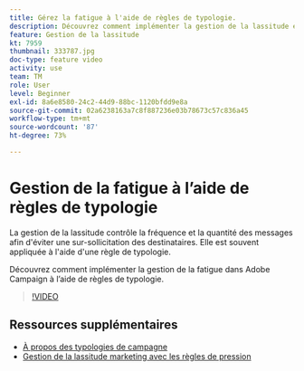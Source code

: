 ```yaml
---
title: Gérez la fatigue à l'aide de règles de typologie.
description: Découvrez comment implémenter la gestion de la lassitude en appliquant des règles de typologie.
feature: Gestion de la lassitude
kt: 7959
thumbnail: 333787.jpg
doc-type: feature video
activity: use
team: TM
role: User
level: Beginner
exl-id: 8a6e8580-24c2-44d9-88bc-1120bfdd9e8a
source-git-commit: 02a6238163a7c8f887236e03b78673c57c836a45
workflow-type: tm+mt
source-wordcount: '87'
ht-degree: 73%

---
```


# Gestion de la fatigue à l’aide de règles de typologie

La gestion de la lassitude contrôle la fréquence et la quantité des messages afin d&#39;éviter une sur-sollicitation des destinataires. Elle est souvent appliquée à l&#39;aide d&#39;une règle de typologie.

Découvrez comment implémenter la gestion de la fatigue dans Adobe Campaign à l’aide de règles de typologie.

>[!VIDEO](https://video.tv.adobe.com/v/333787?quality=12)

## Ressources supplémentaires

* [À propos des typologies de campagne](https://experienceleague.adobe.com/docs/campaign-classic/using/orchestrating-campaigns/campaign-optimization/about-campaign-typologies.html?lang=fr)
* [Gestion de la lassitude marketing avec les règles de pression](https://experienceleague.adobe.com/docs/campaign-classic/using/orchestrating-campaigns/campaign-optimization/pressure-rules.html?lang=fr)
